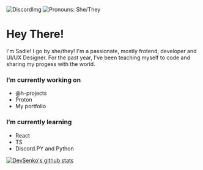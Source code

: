 ![DiscordImg](https://img.shields.io/badge/DISCORD-DevSadie%239078-blue?style=for-the-badge&logo=discord) ![Pronouns: She/They](https://img.shields.io/badge/pronouns-She%2FThey-green?style=for-the-badge)

# Hey There!
I'm Sadie! I go by she/they! I'm a passionate, mostly frotend, developer and UI/UX Designer. For the past year, I've been teaching myself to code and sharing my progess with the world.


### I’m currently working on
- @h-projects
- Proton
- My portfolio

### I’m currently learning 
- React
- TS
- Discord.PY and Python

[![DevSenko's github stats](https://github-readme-stats.vercel.app/api?username=DevSenko)](https://github.com/anuraghazra/github-readme-stats)
